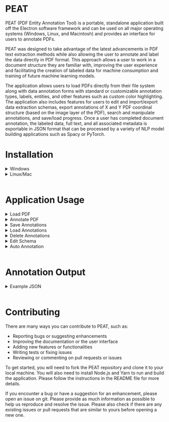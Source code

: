 # PEAT

PEAT (PDF Entity Annotation Tool) is a portable, standalone application built off the Electron software framework and can be used on all major operating systems (Windows, Linux, and Macintosh) and provides an interface for users to annotate PDFs.

PEAT was designed to take advantage of the latest advancements in PDF text extraction methods while also allowing the user to annotate and label the data directly in PDF format. This approach allows a user to work in a document structure they are familiar with, improving the user experience and facilitating the creation of labeled data for machine consumption and training of future machine learning models.

The application allows users to load PDFs directly from their file system along with data annotation forms with standard or customizable annotation types, labels, entities, and other features such as custom color highlighting. The application also includes features for users to edit and import/export data extraction schemas, export annotations of X and Y PDF coordinal structure (based on the image layer of the PDF), search and manipulate annotations, and save/load progress. Once a user has completed document annotation, the labeled data, full text, and all associated metadata is exportable in JSON format that can be processed by a variety of NLP model building applications such as Spacy or PyTorch.

# Installation

<details>
<summary>Windows</summary>

1\. Download latest version from (PEAT_1.0.2)

[https://github.com/USEPA/peat/releases/download/v1.0.2-win/peat-1.0.2.zip](https://github.com/USEPA/peat/releases/download/v1.0.2-win/peat-1.0.2.zip)

2\. Right click 'peat-1.0.2.zip' and select 'Extract All'

---

![](./media/image4.png)

---

3\. Select location and hit _Extract_

---

![](./media/image5.png)

---

4\. From the extracted location double click the *peat_1.0.2* Folder

---

![](./media/image6.png)

---

5\. Double click _PEAT.exe_ to start the application

---

![](./media/image7.png)

---

7\. Select the PDF and Schema (tags.json is including in the PEAT/test
folder) and click _Load_

---

![](./media/image8.png)

---

---

</details>

<details>
<summary>Linux/Mac</summary>

1.  Clone the repo
    `git clone https://github.com/USEPA/peat.git`

2.  Install and download the following prerequisites.

NodeJS: https://nodejs.org/
Yarn: https://yarnpkg.com/

3. In the PEAT directory run yarn to download the depdencies.

`yarn`

4. Run the application

`yarn start`

## 1.3 Packageing

1. In order to build a standalone application for you system run.

`yarn package`

This will create a release folder providing multiple application versions.

</details>
</br>

# Application Usage

<details>
<summary>Load PDF</summary>

1.  Click _File_ in the menu bar and select _Load PDF_.

---

![Graphical user interface, text, application, Word Description
  automatically
  generated](./media/image9.png)

---

2.  Select the PDF file from your computer and click _Open_.

---

![Graphical user interface, application Description automatically
  generated](./media/image10.png)

---

---

![Graphical user interface, text, application, Word Description
  automatically generated](./media/image11.png)

---

---

</details>

<details>
<summary>Annotate PDF</summary>

1.  Highlight text you wish to annotate and select _Add Annotation_.

---

![Graphical user interface, text, application Description automatically
  generated](./media/image12.png)

---

---

2.  Select the annotation type.

---

![](./media/image13.png)

---

---

3.  Hit save

---

![Graphical user interface, text, application Description automatically
  generated](./media/image14.png)

---

---

---

![](./media/image15.png)

---

---

</details>

<details>
<summary>Save Annotations</summary>

1.  Click _File_ in the menu bar and select _Save Annotations_.

---

![Graphical user interface, text, application Description automatically
  generated](./media/image16.png)

---

---

2.  Select a save location on your computer and click _Save Annot File_.

---

![Graphical user interface, application Description automatically
  generated](./media/image17.png)

---

---

</details>

<details>
<summary>Load Annotations</summary>
1.  Click *File* in the menu bar and select *Load Annotations*.

---

![Graphical user interface, text, application, Word Description
  automatically generated](./media/image18.png)

---

---

2.  Select an annotation file and click _Open_

---

![Graphical user interface, text Description automatically
  generated](./media/image19.png)

---

---

---

![Graphical user interface, text, application Description automatically
  generated](./media/image20.png)

---

---

</details>

<details>
<summary>Delete Annotations</summary>

1\. Select annotation you wish to delete from the table in the side bar.

---

![Graphical user interface, text, application, Word Description
  automatically generated](./media/image21.png)

---

---

2\. Click _Delete selected row_ button.

---

![Graphical user interface, text, application, Word Description
  automatically generated](./media/image22.png)

---

---

</details>

<details>
<summary>Edit Schema</summary>

1\. Click *Edit Schema* hyper-link

---

![Graphical user interface Description automatically
  generated](./media/image23.png)

---

---

- Change existing entity

  - Click the text of any entity to edit that entities type.

  - Click the color selector to change the annotation color.

  - Click the trash can icon to delete that entity.

- Add new entity type

  - Click Add Entity Type to add a new entity.

- Save changes

  - Click the Save button.

</details>

<details>
<summary>Auto Annotation</summary>

1\. Type word or phrase to be searched for in *Find in document* search
bar

---

![Graphical user interface, text, application Description automatically
  generated](./media/image24.png)

---

---

2\. Using the arrows (Up or Down) a yellow highlight will cycle through
matches found in the document.

3\. Select entity type from the dropdown box.

---

![Graphical user interface, text, application, Word Description
  automatically generated](./media/image25.png)

---

---

4\. Click Annotate to add an annotation for the current selection.

---

![Graphical user interface, text, application Description automatically
  generated](./media/image26.png)

---

---

</details>
</br>

# Annotation Output
<details>
<summary>Example JSON</summary>

This is an annotated sample of exported annotation data.

```json5
{
    "text": "This is the text of the document",  // Text version of the PDF file, contains full text of the document as a string.
    "relationships": [], // Not yet implimented, experimental feature for creating relational contructs between annotations.
    "schema": { // Schema used to annotate the document
        "annotation_types": [
            {
                "id": "foo", // Unique ID
                "name": "foo", // Text name
                "color": "#ce11dd"  // HTML display color
            }
        ],
        "relationship_types": [] // Not yet implimented
    },
    "highlights": [
        {
            "content": {
                "text": "text of the annotation"  // Text of the annotation highlight as a string.
            },
            "position": {  // Bounding box position of the highlight within the PDF coordinates.
                "boundingRect": {
                    "x1": 66.8515625,
                    "y1": 250.1328125,
                    "x2": 205.14230346679688,
                    "y2": 263.1328125,
                    "width": 763,
                    "height": 1079.0995605399849
                },
                "rects": [ // Can have multiple rects if text spans lines
                    {
                        "x1": 66.8515625,
                        "y1": 250.1328125,
                        "x2": 205.14230346679688,
                        "y2": 263.1328125,
                        "width": 763,
                        "height": 1079.0995605399849,
                        "background": "#70f07b" // Highlight color
                    }
                ],
                "pageNumber": 1
            },
            "comment": {  
                "text": "foo",  // Annotation ID
                "relationship": "",
                "begin": 267,  // Offset coordinates within the document text.
                "end": 298
            },
            "userName": "your_username",
            "timestamp": 1710438139123,
            "id": "34752752411373633" // highlight ID
        }
    ]
}
```
</details>
</br>

# Contributing

There are many ways you can contribute to PEAT, such as:

- Reporting bugs or suggesting enhancements
- Improving the documentation or the user interface
- Adding new features or functionalities
- Writing tests or fixing issues
- Reviewing or commenting on pull requests or issues

To get started, you will need to fork the PEAT repository and clone it to your local machine. You will also need to install Node.js and Yarn to run and build the application. Please follow the instructions in the README file for more details.

If you encounter a bug or have a suggestion for an enhancement, please open an issue on git. Please provide as much information as possible to help us reproduce and resolve the issue. Please also check if there are any existing issues or pull requests that are similar to yours before opening a new one.
